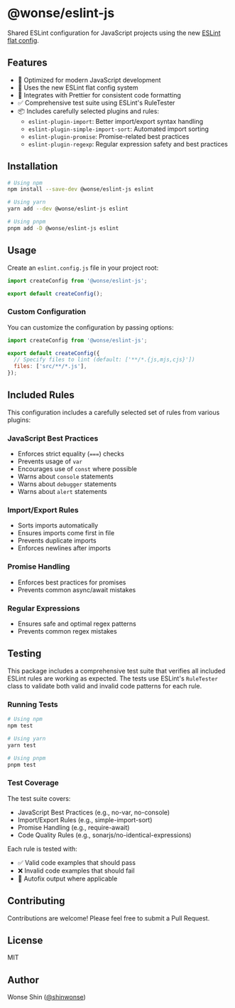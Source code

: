 # @wonse/eslint-js

Shared ESLint configuration for JavaScript projects using the new [ESLint flat config](https://eslint.org/docs/latest/use/configure/configuration-files-new).

## Features

- 🎯 Optimized for modern JavaScript development
- 🔄 Uses the new ESLint flat config system
- 🎨 Integrates with Prettier for consistent code formatting
- ✅ Comprehensive test suite using ESLint's RuleTester
- 📦 Includes carefully selected plugins and rules:
  - `eslint-plugin-import`: Better import/export syntax handling
  - `eslint-plugin-simple-import-sort`: Automated import sorting
  - `eslint-plugin-promise`: Promise-related best practices
  - `eslint-plugin-regexp`: Regular expression safety and best practices

## Installation

```bash
# Using npm
npm install --save-dev @wonse/eslint-js eslint

# Using yarn
yarn add --dev @wonse/eslint-js eslint

# Using pnpm
pnpm add -D @wonse/eslint-js eslint
```

## Usage

Create an `eslint.config.js` file in your project root:

```js
import createConfig from '@wonse/eslint-js';

export default createConfig();
```

### Custom Configuration

You can customize the configuration by passing options:

```js
import createConfig from '@wonse/eslint-js';

export default createConfig({
  // Specify files to lint (default: ['**/*.{js,mjs,cjs}'])
  files: ['src/**/*.js'],
});
```

## Included Rules

This configuration includes a carefully selected set of rules from various plugins:

### JavaScript Best Practices

- Enforces strict equality (`===`) checks
- Prevents usage of `var`
- Encourages use of `const` where possible
- Warns about `console` statements
- Warns about `debugger` statements
- Warns about `alert` statements

### Import/Export Rules

- Sorts imports automatically
- Ensures imports come first in file
- Prevents duplicate imports
- Enforces newlines after imports

### Promise Handling

- Enforces best practices for promises
- Prevents common async/await mistakes

### Regular Expressions

- Ensures safe and optimal regex patterns
- Prevents common regex mistakes

## Testing

This package includes a comprehensive test suite that verifies all included ESLint rules are working as expected. The tests use ESLint's `RuleTester` class to validate both valid and invalid code patterns for each rule.

### Running Tests

```bash
# Using npm
npm test

# Using yarn
yarn test

# Using pnpm
pnpm test
```

### Test Coverage

The test suite covers:

- JavaScript Best Practices (e.g., no-var, no-console)
- Import/Export Rules (e.g., simple-import-sort)
- Promise Handling (e.g., require-await)
- Code Quality Rules (e.g., sonarjs/no-identical-expressions)

Each rule is tested with:

- ✅ Valid code examples that should pass
- ❌ Invalid code examples that should fail
- 🔄 Autofix output where applicable

## Contributing

Contributions are welcome! Please feel free to submit a Pull Request.

## License

MIT

## Author

Wonse Shin ([@shinwonse](https://github.com/shinwonse))
